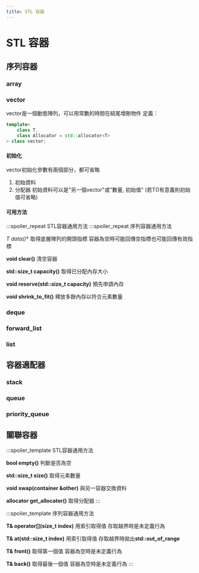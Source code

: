 ```yaml
---
title: STL 容器
---
```

# STL 容器
## 序列容器
### array
### vector
vector是一個動態陣列，可以用常數的時間在結尾增刪物件
定義：
```cpp
template<
    class T,
    class Allocator = std::allocator<T>
> class vector;
```
#### 初始化
vector初始化參數有兩個部分，都可省略
1. 初始資料
2. 分配器
初始資料可以是"另一個vector"或"數量, 初始值"
(若T()有意義則初始值可省略)
#### 可用方法
:::spoiler_repeat STL容器通用方法
:::spoiler_repeat 序列容器通用方法

**T* data()**
取得底層陣列的開頭指標
容器為空時可能回傳空指標也可能回傳有效指標

**void clear()**
清空容器

**std::size_t capacity()**
取得已分配內存大小

**void reserve(std::size_t capacity)**
預先申請內存

**void shrink_to_fit()**
釋放多餘內存以符合元素數量

### deque
### forward_list
### list
## 容器適配器
### stack
### queue
### priority_queue
## 關聯容器

:::spoiler_template STL容器通用方法

**bool empty()**
判斷是否為空

**std::size_t size()**
取得元素數量

**void swap(container &other)**
與另一容器交換資料

**allocator get_allocator()**
取得分配器
:::

:::spoiler_template 序列容器通用方法

**T& operator[]\(size_t index)**
用索引取得值
存取越界時是未定義行為

**T& at(std::size_t index)**
用索引取得值
存取越界時拋出**std::out_of_range**

**T& front()**
取得第一個值
容器為空時是未定義行為

**T& back()**
取得最後一個值
容器為空時是未定義行為
:::